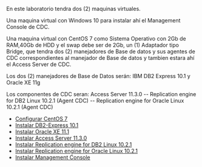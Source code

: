 En este laboratorio tendra dos (2) maquinas virtuales. 

Una maquina virtual con Windows 10 para instalar ahí el Management Console de CDC.

Una maquina virtual con CentOS 7 como Sistema Operativo con 2Gb de RAM,40Gb de HDD y el swap debe ser de 2Gb, un (1) Adaptador tipo Bridge, que tendra dos (2) manejadores de Base de datos y sus agentes de CDC correspondientes al manejador de Base de datos y tambien estara ahí el Access Server de CDC.

Los dos (2) manejadores de Base de Datos serán:
	IBM DB2 Express 10.1 y Oracle XE 11g

Los componentes de CDC seran:
	Access Server 11.3.0 -- Replication engine for DB2 Linux 10.2.1 (Agent CDC) -- Replication engine for Oracle Linux 10.2.1 (Agent CDC)

* [Configurar CentOS 7](centos7configurarlo.rst) 
* [Instalar DB2-Express 10.1](https://github.com/cgomeznt/DB2/blob/master/guia/instalardb2101.rst) 
* [Instalar Oracle XE 11.1](https://github.com/cgomeznt/Oracle/blob/master/guia/instalar11gCentOS7.rst) 
* [Instalar Access Server 11.3.0](accessserver.rst) 
* [Instalar Replication engine for DB2 Linux 10.2.1](agentedb2.rst)
* [Instalar Replication engine for Oracle Linux 10.2.1](agenteoracle.rst)
* [Instalar Management Console](managementconsole.rst)

